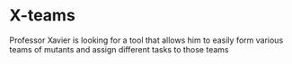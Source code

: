 # X-teams
Professor Xavier is looking for a tool that allows him to easily form various teams of mutants and assign different tasks to those teams

